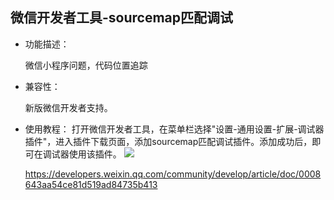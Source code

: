 ## 微信开发者工具-sourcemap匹配调试

* 功能描述：

  微信小程序问题，代码位置追踪

* 兼容性：

  新版微信开发者支持。

* 使用教程：
  打开微信开发者工具，在菜单栏选择&quot;设置-通用设置-扩展-调试器插件&quot;，进入插件下载页面，添加sourcemap匹配调试插件。添加成功后，即可在调试器使用该插件。
  ![](https://gitee.com/yt46767/doc/raw/master/2021-02-03/601a517211368.png)

  https://developers.weixin.qq.com/community/develop/article/doc/0008643aa54ce81d519ad84735b413